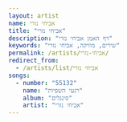 ```yaml
---
layout: artist
name: אביחי נזרי
title: "אביחי נזרי"
description: "דף האמן אביחי נזרי"
keywords: "שירים, מוזיקה, אביחי נזרי"
permalink: /artists/אביחי-נזרי/
redirect_from:
  - /artists/list/אביחי נזרי
songs:
  - number: "55132"
    name: "רגעי השפיות"
    album: "סינגלים"
    artist: "אביחי נזרי"
---
```

